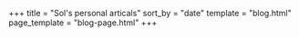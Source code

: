 +++
title = "Sol's personal articals"
sort_by = "date"
template = "blog.html"
page_template = "blog-page.html"
+++
